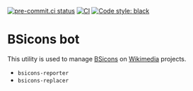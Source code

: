 [![pre-commit.ci status](https://results.pre-commit.ci/badge/github/jjmc89-bot/bsiconsbot/main.svg)](https://results.pre-commit.ci/latest/github/jjmc89-bot/bsiconsbot/main) [![CI](https://github.com/jjmc89-bot/bsiconsbot/actions/workflows/ci.yml/badge.svg?branch=main)](https://github.com/jjmc89-bot/bsiconsbot/actions?query=workflow%3ACI+branch%3Amain) [![Code style: black](https://img.shields.io/badge/code%20style-black-000000.svg)](https://github.com/psf/black)

# BSicons bot

This utility is used to manage [BSicons](https://commons.wikimedia.org/wiki/BSicon) on [Wikimedia](https://www.wikimedia.org/) projects.

* `bsicons-reporter`
* `bsicons-replacer`
